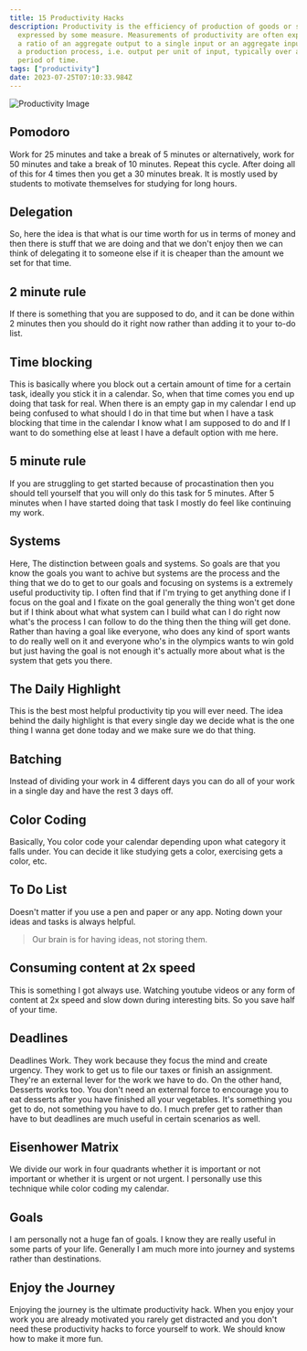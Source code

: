 ```yaml
---
title: 15 Productivity Hacks
description: Productivity is the efficiency of production of goods or services
  expressed by some measure. Measurements of productivity are often expressed as
  a ratio of an aggregate output to a single input or an aggregate input used in
  a production process, i.e. output per unit of input, typically over a specific
  period of time.
tags: ["productivity"]
date: 2023-07-25T07:10:33.984Z
---
```


![Productivity Image](https://images.unsplash.com/photo-1507099985932-87a4520ed1d5?ixlib=rb-4.0.3&ixid=M3wxMjA3fDB8MHxwaG90by1wYWdlfHx8fGVufDB8fHx8fA%3D%3D&auto=format&fit=crop&w=1470&q=80)

## Pomodoro

Work for 25 minutes and take a break of 5 minutes or alternatively, work for 50 minutes and take a break of 10 minutes. Repeat this cycle. After doing all of this for 4 times then you get a 30 minutes break. It is mostly used by students to motivate themselves for studying for long hours.

## Delegation

So, here the idea is that what is our time worth for us in terms of money and then there is stuff that we are doing and that we don't enjoy then we can think of delegating it to someone else if it is cheaper than the amount we set for that time.

## 2 minute rule

If there is something that you are supposed to do, and it can be done within 2 minutes then you should do it right now rather than adding it to your to-do list.

## Time blocking

This is basically where you block out a certain amount of time for a certain task, ideally you stick it in a calendar. So, when that time comes you end up doing that task for real. When there is an empty gap in my calendar I end up being confused to what should I do in that time but when I have a task blocking that time in the calendar I know what I am supposed to do and If I want to do something else at least I have a default option with me here.

## 5 minute rule

If you are struggling to get started because of procastination then you should tell yourself that you will only do this task for 5 minutes. After 5 minutes when I have started doing that task I mostly do feel like continuing my work.

## Systems

Here, The distinction between goals and systems. So goals are that you know the goals you want to achive but systems are the process and the thing that we do to get to our goals and focusing on systems is a extremely useful productivity tip. I often find that if I'm trying to get anything done if I focus on the goal and I fixate on the goal generally the thing won't get done but if I think about what what system can I build what can I do right now what's the process I can follow to do the thing then the thing will get done. Rather than having a goal like everyone, who does any kind of sport wants to do really well on it and everyone who's in the olympics wants to win gold but just having the goal is not enough it's actually more about what is the system that gets you there.

## The Daily Highlight

This is the best most helpful productivity tip you will ever need. The idea behind the daily highlight is that every single day we decide what is the one thing I wanna get done today and we make sure we do that thing.

## Batching

Instead of dividing your work in 4 different days you can do all of your work in a single day and have the rest 3 days off.

## Color Coding

Basically, You color code your calendar depending upon what category it falls under. You can decide it like studying gets a color, exercising gets a color, etc.

## To Do List

Doesn't matter if you use a pen and paper or any app. Noting down your ideas and tasks is always helpful.

> Our brain is for having ideas, not storing them.

## Consuming content at 2x speed

This is something I got always use. Watching youtube videos or any form of content at 2x speed and slow down during interesting bits. So you save half of your time.

## Deadlines

Deadlines Work. They work because they focus the mind and create urgency. They work to get us to file our taxes or finish an assignment. They're an external lever for the work we have to do. On the other hand, Desserts works too. You don't need an external force to encourage you to eat desserts after you have finished all your vegetables. It's something you get to do, not something you have to do. I much prefer get to rather than have to but deadlines are much useful in certain scenarios as well.

## Eisenhower Matrix

We divide our work in four quadrants whether it is important or not important or whether it is urgent or not urgent. I personally use this technique while color coding my calendar.

## Goals

I am personally not a huge fan of goals. I know they are really useful in some parts of your life. Generally I am much more into journey and systems rather than destinations.

## Enjoy the Journey

Enjoying the journey is the ultimate productivity hack. When you enjoy your work you are already motivated you rarely get distracted and you don't need these productivity hacks to force yourself to work. We should know how to make it more fun.
